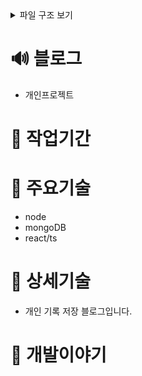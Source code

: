 <details>
<summary>파일 구조 보기</summary>
#### front
📦src<br/>
 ┣ 📂components<br/>
 ┃ ┣ 📂component<br/>
 ┃ ┃ ┗ 📜BtnLink.tsx<br/>
 ┃ ┗ 📂headers<br/>
 ┃ ┃ ┣ 📜Aside.tsx<br/>
 ┃ ┃ ┗ 📜Header.tsx<br/>
 ┣ 📂routes<br/>
 ┃ ┣ 📜AddBlog.tsx<br/>
 ┃ ┣ 📜Edit.tsx<br/>
 ┃ ┣ 📜Home.tsx<br/>
 ┃ ┣ 📜Login.tsx<br/>
 ┃ ┣ 📜Register.tsx<br/>
 ┃ ┗ 📜Seemore.tsx<br/>
 ┣ 📂styles<br/>
 ┃ ┣ 📂addEdit<br/>
 ┃ ┃ ┗ 📜addEditStyled.tsx<br/>
 ┃ ┣ 📂common<br/>
 ┃ ┃ ┗ 📜commonStyled.tsx<br/>
 ┃ ┗ 📂member<br/>
 ┃ ┃ ┗ 📜memberStyled.tsx<br/>
 ┣ 📜App.tsx<br/>
 ┣ 📜index.tsx<br/>
 ┣ 📜styled.d.ts<br/>
 ┗ 📜theme.ts<br/>

#### back
📦src<br/>
 ┣ 📂config<br/>
 ┃ ┗ 📜dbConnect.ts<br/>
 ┣ 📂controllers<br/>
 ┃ ┣ 📜blogController.ts<br/>
 ┃ ┗ 📜memberController.ts<br/>
 ┣ 📂models<br/>
 ┃ ┣ 📜blogModel.ts<br/>
 ┃ ┗ 📜memberModel.ts<br/>
 ┣ 📂routes<br/>
 ┃ ┣ 📜blogRoutes.ts<br/>
 ┃ ┗ 📜memberRoutes.ts<br/>
 ┗ 📜server.ts<br/>

</details>

# 🔊 블로그
- 개인프로젝트

# 📅 작업기간

# 📍 주요기술
- node
- mongoDB
- react/ts

# 🔦 상세기술
- 개인 기록 저장 블로그입니다.

# 📕 개발이야기
